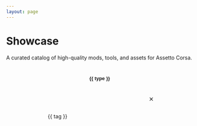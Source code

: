```yaml
---
layout: page
---
```


<script setup>
import { ref, computed, watch } from 'vue'
import { items } from './data.ts'
import ShowcaseCard from '../.vitepress/theme/components/ShowcaseCard.vue'

// state management ---
const activeTypeFilter = ref('All')
const activeTagFilter = ref('All')
const tagSearchQuery = ref('')
const isTagDropdownOpen = ref(false)

// computed data ---
const itemTypes = ['All', ...new Set(items.map(item => item.type))]
const allTags = ['All', ...new Set(items.flatMap(item => item.tags))]

// filter the list of available tags based on the search query
const filteredTags = computed(() => {
  if (!tagSearchQuery.value) {
    return allTags
  }
  return allTags.filter(tag =>
    tag.toLowerCase().includes(tagSearchQuery.value.toLowerCase())
  )
})

// the main logic to filter the showcase items
const filteredItems = computed(() => {
  let filtered = items;
  if (activeTypeFilter.value !== 'All') {
    filtered = filtered.filter(item => item.type === activeTypeFilter.value)
  }
  if (activeTagFilter.value !== 'All') {
    filtered = filtered.filter(item => item.tags.includes(activeTagFilter.value))
  }
  return filtered
})

// funcs //

function setTypeFilter(type) {
  activeTypeFilter.value = type
  // reset tag filter when changing type
  selectTag('All')
}

function selectTag(tag) {
  activeTagFilter.value = tag
  isTagDropdownOpen.value = false
  tagSearchQuery.value = '' // clear search input
}

// watches for changes to the active tag and updates the input's placeholder
const tagInputPlaceholder = computed(() => {
  return activeTagFilter.value === 'All' ? 'Filter by tag...' : `Tag: ${activeTagFilter.value}`
})
</script>

<div class="section-hero">
  <h1>Showcase</h1>
  <p>A curated catalog of high-quality mods, tools, and assets for Assetto Corsa.</p>
</div>

<!-- main type filters -->
<div class="showcase-filters">
  <button
    v-for="type in itemTypes"
    :key="type"
    :class="{ active: activeTypeFilter === type }"
    @click="setTypeFilter(type)"
  >
    {{ type }}
  </button>
</div>

<!-- tag + filter combobox -->
<div class="tag-combobox-wrapper">
  <div class="tag-combobox" @focusout="isTagDropdownOpen = false">
    <input
      type="text"
      :placeholder="tagInputPlaceholder"
      v-model="tagSearchQuery"
      @focus="isTagDropdownOpen = true"
      class="tag-input"
    />
    <button v-if="activeTagFilter !== 'All'" @click.stop="selectTag('All')" class="clear-tag-btn">
      &times;
    </button>
    <div v-if="isTagDropdownOpen" class="tag-dropdown">
      <ul>
        <li
          v-for="tag in filteredTags"
          :key="tag"
          @mousedown.prevent="selectTag(tag)"
          :class="{ active: activeTagFilter === tag }"
        >
          {{ tag }}
        </li>
      </ul>
    </div>
  </div>
</div>


<div class="showcase-grid">
  <ShowcaseCard
    v-for="item in filteredItems"
    :key="item.title"
    :item="item"
  />
</div>

<style>
.showcase-filters {
  display: flex;
  flex-wrap: wrap;
  justify-content: center;
  gap: 0.75rem;
  margin: 2rem auto 1.5rem;
}
.showcase-filters button {
  padding: 8px 16px;
  border: 1px solid var(--vp-c-divider);
  border-radius: 18px;
  background-color: var(--vp-c-bg-soft);
  color: var(--vp-c-text-2);
  font-weight: 600;
  cursor: pointer;
  transition: all 0.2s ease;
}
.showcase-filters button:hover {
  border-color: var(--vp-c-brand-2);
  color: var(--vp-c-brand-1);
}
.showcase-filters button.active {
  background-color: var(--vp-c-brand-3);
  border-color: var(--vp-c-brand-3);
  color: var(--vp-c-white);
}

/* combo box styles */
.tag-combobox-wrapper {
  display: flex;
  justify-content: center;
  margin: 0 auto 3rem;
}
.tag-combobox {
  position: relative;
  width: 100%;
  max-width: 320px;
}
.tag-input {
  width: 100%;
  padding: 8px 14px;
  border-radius: 8px;
  border: 1px solid var(--vp-c-divider);
  background-color: var(--vp-c-bg-soft);
  color: var(--vp-c-text-1);
  font-size: 14px;
  transition: border-color 0.2s ease;
}
.tag-input:focus {
  border-color: var(--vp-c-brand-1);
  outline: none;
}
.clear-tag-btn {
  position: absolute;
  right: 10px;
  top: 50%;
  transform: translateY(-50%);
  background: none;
  border: none;
  font-size: 20px;
  color: var(--vp-c-text-3);
  cursor: pointer;
  padding: 0 5px;
}
.tag-dropdown {
  position: absolute;
  top: calc(100% + 6px);
  left: 0;
  width: 100%;
  max-height: 240px;
  overflow-y: auto;
  background-color: var(--vp-c-bg-elv);
  border: 1px solid var(--vp-c-divider);
  border-radius: 8px;
  box-shadow: var(--vp-shadow-3);
  z-index: 10;
}
.tag-dropdown ul {
  list-style: none;
  padding: 0.5rem;
  margin: 0;
}
.tag-dropdown li {
  padding: 8px 12px;
  border-radius: 6px;
  cursor: pointer;
  font-size: 14px;
  color: var(--vp-c-text-1);
}
.tag-dropdown li:hover {
  background-color: var(--vp-c-default-soft);
}
.tag-dropdown li.active {
  background-color: var(--vp-c-brand-soft);
  color: var(--vp-c-brand-1);
  font-weight: 600;
}

.showcase-grid {
  display: flex;
  flex-wrap: wrap;
  justify-content: center;
  gap: 1.5rem;
  margin-top: 2rem;
}
</style>